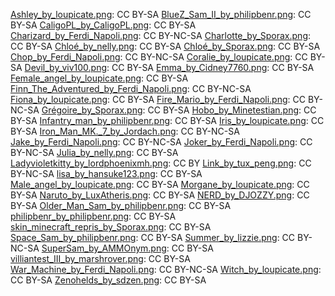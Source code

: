 [Ashley_by_loupicate.png](http://minetest.fensta.bplaced.net/#id=885): CC BY-SA
[BlueZ_Sam_II_by_philipbenr.png](http://minetest.fensta.bplaced.net/#id=143): CC BY-SA
[CaligoPL_by_CaligoPL.png](http://minetest.fensta.bplaced.net/#id=99): CC BY-SA
[Charizard_by_Ferdi_Napoli.png](http://minetest.fensta.bplaced.net/#id=172): CC BY-NC-SA
[Charlotte_by_Sporax.png](http://minetest.fensta.bplaced.net/#id=852): CC BY-SA
[Chloé_by_nelly.png](http://minetest.fensta.bplaced.net/#id=847): CC BY-SA
[Chloé_by_Sporax.png](http://minetest.fensta.bplaced.net/#id=851): CC BY-SA
[Chop_by_Ferdi_Napoli.png](http://minetest.fensta.bplaced.net/#id=164): CC BY-NC-SA
[Coralie_by_loupicate.png](http://minetest.fensta.bplaced.net/#id=894): CC BY-SA
[Devil_by_viv100.png](http://minetest.fensta.bplaced.net/#id=93): CC BY-SA
[Emma_by_Cidney7760.png](http://minetest.fensta.bplaced.net/#id=101): CC BY-SA
[Female_angel_by_loupicate.png](http://minetest.fensta.bplaced.net/#id=890): CC BY-SA
[Finn_The_Adventured_by_Ferdi_Napoli.png](http://minetest.fensta.bplaced.net/#id=175): CC BY-NC-SA
[Fiona_by_loupicate.png](http://minetest.fensta.bplaced.net/#id=860): CC BY-SA
[Fire_Mario_by_Ferdi_Napoli.png](http://minetest.fensta.bplaced.net/#id=198): CC BY-NC-SA
[Grégoire_by_Sporax.png](http://minetest.fensta.bplaced.net/#id=850): CC BY-SA
[Hobo_by_Minetestian.png](http://minetest.fensta.bplaced.net/#id=112): CC BY-SA
[Infantry_man_by_philipbenr.png](http://minetest.fensta.bplaced.net/#id=82): CC BY-SA
[Iris_by_loupicate.png](http://minetest.fensta.bplaced.net/#id=862): CC BY-SA
[Iron_Man_MK._7_by_Jordach.png](http://minetest.fensta.bplaced.net/#id=6): CC BY-NC-SA
[Jake_by_Ferdi_Napoli.png](http://minetest.fensta.bplaced.net/#id=176): CC BY-NC-SA
[Joker_by_Ferdi_Napoli.png](http://minetest.fensta.bplaced.net/#id=178): CC BY-NC-SA
[Julia_by_nelly.png](http://minetest.fensta.bplaced.net/#id=859): CC BY-SA
[Ladyvioletkitty_by_lordphoenixmh.png](http://minetest.fensta.bplaced.net/#id=162): CC BY
[Link_by_tux_peng.png](http://minetest.fensta.bplaced.net/#id=126): CC BY-NC-SA
[lisa_by_hansuke123.png](http://minetest.fensta.bplaced.net/#id=88): CC BY-SA
[Male_angel_by_loupicate.png](http://minetest.fensta.bplaced.net/#id=895): CC BY-SA
[Morgane_by_loupicate.png](http://minetest.fensta.bplaced.net/#id=864): CC BY-SA
[Naruto_by_LuxAtheris.png](http://minetest.fensta.bplaced.net/#id=136): CC BY-SA
[NERD_by_DJOZZY.png](http://minetest.fensta.bplaced.net/#id=): CC BY-SA
[Older_Man_Sam_by_philipbenr.png](http://minetest.fensta.bplaced.net/#id=21): CC BY-SA
[philipbenr_by_philipbenr.png](http://minetest.fensta.bplaced.net/#id=54): CC BY-SA
[skin_minecraft_repris_by_Sporax.png](http://minetest.fensta.bplaced.net/#id=856): CC BY-SA
[Space_Sam_by_philipbenr.png](http://minetest.fensta.bplaced.net/#id=37): CC BY-SA
[Summer_by_lizzie.png](http://minetest.fensta.bplaced.net/#id=): CC BY-NC-SA
[SuperSam_by_AMMOnym.png](http://minetest.fensta.bplaced.net/#id=): CC BY-SA
[villiantest_III_by_marshrover.png](http://minetest.fensta.bplaced.net/#id=): CC BY-SA
[War_Machine_by_Ferdi_Napoli.png](http://minetest.fensta.bplaced.net/#id=169): CC BY-NC-SA
[Witch_by_loupicate.png](http://minetest.fensta.bplaced.net/#id=884): CC BY-SA
[Zenohelds_by_sdzen.png](http://minetest.fensta.bplaced.net/#id=): CC BY-SA
